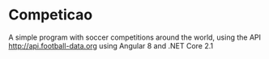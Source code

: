 # Competicao
A simple program with soccer competitions around the world, using the API http://api.football-data.org using Angular 8 and .NET Core 2.1
